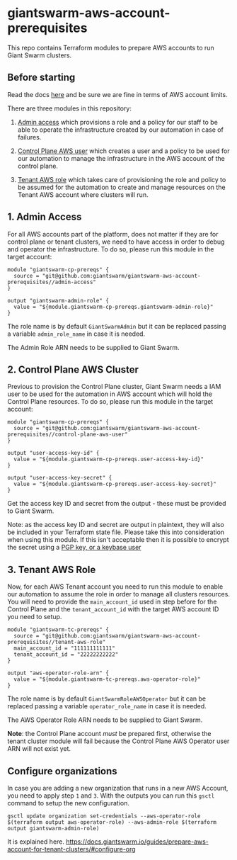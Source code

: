 # giantswarm-aws-account-prerequisites
This repo contains Terraform modules to prepare AWS accounts to run Giant Swarm clusters.

## Before starting
Read the docs [here](https://docs.giantswarm.io/guides/prepare-aws-account-for-tenant-clusters/) and be sure we are fine in terms of AWS account limits.

There are three modules in this repository:

1) [Admin access](./admin-access) which provisions a role and a policy for our staff to be able to operate the infrastructure created by our automation in case of failures.

2) [Control Plane AWS user](./control-plane-aws-user) which creates a user and a policy to be used for our automation to manage the infrastructure in the AWS account of the control plane.

1) [Tenant AWS role](./tenant-aws-role) which takes care of provisioning the role and policy to be assumed for the automation to create and manage resources on the Tenant AWS account where clusters will run. 

## 1. Admin Access

For all AWS accounts part of the platform, does not matter if they are for control plane or tenant clusters, we need to have access in order to debug and operator the infrastructure. To do so, please run this module in the target account:

```hcl
module "giantswarm-cp-prereqs" {
  source = "git@github.com:giantswarm/giantswarm-aws-account-prerequisites//admin-access"
}

output "giantswarm-admin-role" {
  value = "${module.giantswarm-cp-prereqs.giantswarm-admin-role}"
}
```

The role name is by default `GiantSwarmAdmin` but it can be replaced passing a variable `admin_role_name` in case it is needed.

The Admin Role ARN needs to be supplied to Giant Swarm.

## 2. Control Plane AWS Cluster

Previous to provision the Control Plane cluster, Giant Swarm needs a IAM user to be used for the automation in AWS account which will hold the Control Plane resources. To do so, please run this module in the target account:

```hcl
module "giantswarm-cp-prereqs" {
  source = "git@github.com:giantswarm/giantswarm-aws-account-prerequisites//control-plane-aws-user"
}

output "user-access-key-id" {
  value = "${module.giantswarm-cp-prereqs.user-access-key-id}"
}

output "user-access-key-secret" {
  value = "${module.giantswarm-cp-prereqs.user-access-key-secret}"
}
```

Get the access key ID and secret from the output - these must be provided to Giant Swarm.

Note: as the access key ID and secret are output in plaintext, they will also be included in your
Terraform state file. Please take this into consideration when using this module. If this isn't
acceptable then it is possible to encrypt the secret using a [PGP key, or a keybase user](https://www.terraform.io/docs/providers/aws/r/iam_access_key.html#pgp_key)

## 3. Tenant AWS Role

Now, for each AWS Tenant account you need to run this module to enable our automation to assume the role in order to manage all clusters resources. You will need to provide the `main_account_id` used in step before for the Control Plane and the `tenant_account_id` with the target AWS account ID you need to setup.

```hcl
module "giantswarm-tc-prereqs" {
  source = "git@github.com:giantswarm/giantswarm-aws-account-prerequisites//tenant-aws-role"
  main_account_id = "111111111111"
  tenant_account_id = "22222222222"
}

output "aws-operator-role-arn" {
  value = "${module.giantswarm-tc-prereqs.aws-operator-role}"
}
```

The role name is by default `GiantSwarmRoleAWSOperator` but it can be replaced passing a variable `operator_role_name` in case it is needed.

The AWS Operator Role ARN needs to be supplied to Giant Swarm.

__Note__: the Control Plane account _must_ be prepared first, otherwise the tenant cluster module will fail because the Control Plane AWS Operator user ARN will not exist yet.

## Configure organizations

In case you are adding a new organization that runs in a new AWS Account, you need to apply step `1` and `3`. With the outputs you can run this `gsctl` command to setup the new configuration.

`gsctl update organization set-credentials --aws-operator-role $(terraform output aws-operator-role) --aws-admin-role $(terraform output giantswarm-admin-role)`

It is explained here.
https://docs.giantswarm.io/guides/prepare-aws-account-for-tenant-clusters/#configure-org

